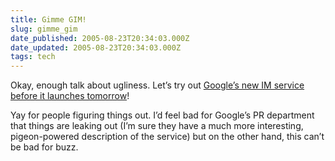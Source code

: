 ```yaml
---
title: Gimme GIM!
slug: gimme_gim
date_published: 2005-08-23T20:34:03.000Z
date_updated: 2005-08-23T20:34:03.000Z
tags: tech
---
```


Okay, enough talk about ugliness. Let’s try out [Google’s new IM service before it launches tomorrow](http://thousandrobots.com/blog/archives/2005/08/using_googles_n.php)!

Yay for people figuring things out. I’d feel bad for Google’s PR department that things are leaking out (I’m sure they have a much more interesting, pigeon-powered description of the service) but on the other hand, this can’t be bad for buzz.
